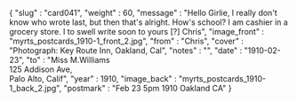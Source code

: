 {
  "slug" : "card041",
  "weight" : 60,
  "message" : "Hello Girlie, I really don't know who wrote last, but then that's alright. How's school? I am cashier in a grocery store. I to swell write soon to yours [?] Chris",
  "image_front" : "myrts_postcards_1910-1_front_2.jpg",
  "from" : "Chris",
  "cover" : "Photograph: Key Route Inn, Oakland, Cal",
  "notes" : "",
  "date" : "1910-02-23",
  "to" : "Miss M.Williams<br> 125 Addison Ave,<br>Palo Alto, Calif",
  "year" : 1910,
  "image_back" : "myrts_postcards_1910-1_back_2.jpg",
  "postmark" : "Feb 23 5pm 1910 Oakland CA"
}
